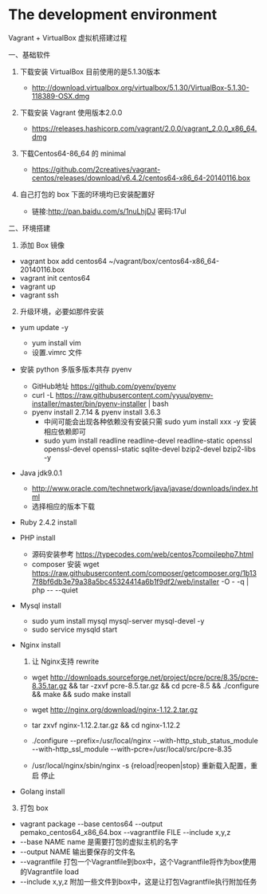 # The development environment

Vagrant + VirtualBox 虚拟机搭建过程

一、基础软件

1. 下载安装 VirtualBox 目前使用的是5.1.30版本
    - http://download.virtualbox.org/virtualbox/5.1.30/VirtualBox-5.1.30-118389-OSX.dmg

2. 下载安装 Vagrant 使用版本2.0.0
    - https://releases.hashicorp.com/vagrant/2.0.0/vagrant_2.0.0_x86_64.dmg

3. 下载Centos64-86_64 的 minimal 
    - https://github.com/2creatives/vagrant-centos/releases/download/v6.4.2/centos64-x86_64-20140116.box 

4. 自己打包的 box 下面的环境均已安装配置好
    - 链接:http://pan.baidu.com/s/1nuLhjDJ  密码:17ul

二、环境搭建

1. 添加 Box 镜像
    
- vagrant box add centos64 ~/vagrant/box/centos64-x86_64-20140116.box
- vagrant init centos64
- vagrant up
- vagrant ssh


2. 升级环境，必要如那件安装

- yum update -y
    - yum install vim
    - 设置.vimrc 文件

- 安装 python 多版多版本共存 pyenv
    - GitHub地址 https://github.com/pyenv/pyenv 
    - curl -L https://raw.githubusercontent.com/yyuu/pyenv-installer/master/bin/pyenv-installer | bash
    - pyenv install 2.7.14 & pyenv install 3.6.3
        - 中间可能会出现各种依赖没有安装只需 sudo yum install xxx -y 安装相应依赖即可
        - sudo yum install readline readline-devel readline-static openssl openssl-devel openssl-static sqlite-devel bzip2-devel bzip2-libs -y
        
- Java jdk9.0.1
    - http://www.oracle.com/technetwork/java/javase/downloads/index.html
    - 选择相应的版本下载

- Ruby 2.4.2 install

- PHP install
    - 源码安装参考 https://typecodes.com/web/centos7compilephp7.html
    - composer 安装 wget https://raw.githubusercontent.com/composer/getcomposer.org/1b137f8bf6db3e79a38a5bc45324414a6b1f9df2/web/installer -O - -q | php -- --quiet

- Mysql install
    - sudo yum install mysql mysql-server mysql-devel -y
    - sudo service mysqld start

- Nginx install
    1. 让 Nginx支持 rewrite
    - wget http://downloads.sourceforge.net/project/pcre/pcre/8.35/pcre-8.35.tar.gz && tar -zxvf pcre-8.5.tar.gz && cd pcre-8.5 && ./configure && make && sudo make install

    - wget http://nginx.org/download/nginx-1.12.2.tar.gz 
    - tar zxvf nginx-1.12.2.tar.gz && cd nginx-1.12.2
    - ./configure --prefix=/usr/local/nginx --with-http_stub_status_module --with-http_ssl_module --with-pcre=/usr/local/src/pcre-8.35

    - /usr/local/nginx/sbin/nginx -s {reload|reopen|stop} 重新载入配置，重启 停止

- Golang install


3. 打包 box
    
- vagrant package --base centos64 --output pemako_centos64_x86_64.box --vagrantfile FILE --include x,y,z
- --base NAME name 是需要打包的虚拟主机的名字
- --output NAME 输出要保存的文件名
- --vagrantfile 打包一个Vagrantfile到box中，这个Vagrantfile将作为box使用的Vagrantfile load
- --include x,y,z 附加一些文件到box中，这是让打包Vagrantfile执行附加任务 
